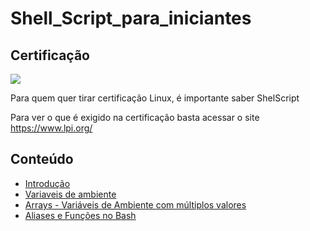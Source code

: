 # Shell_Script_para_iniciantes

## Certificação
![](https://www.lpi.org/sites/default/files/styles/w555/public/LPIC-1_0.jpg?itok=Lj-xc63t) 

Para quem quer tirar certificação Linux, é importante saber ShelScript

Para ver o que é exigido na certificação basta acessar o site https://www.lpi.org/

## Conteúdo

* [Introdução](topicos/introdução.md)  
* [Variaveis de ambiente](topicos/Variaveis_de_ambiente.md)
* [Arrays - Variáveis de Ambiente com múltiplos valores](topicos/Arrays.md)
* [Aliases e Funções no Bash](topicos/Aliases.md)